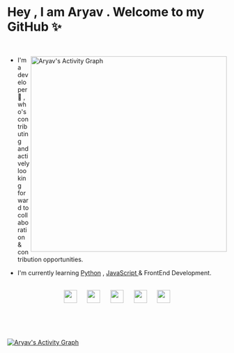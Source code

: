 
# Hey , I am Aryav . Welcome to my GitHub ✨

<br>
<p>
<img align="right" width="450px" alt="Aryav's Activity Graph" src="https://github-readme-stats.vercel.app/api?username=aryav-v&show_icons=true&count_private=true&theme=gotham" />

- I'm a developer 🚀 , who's contributing and actively looking forward to collaboration & contribution opportunities.

- I'm currently learning <a href="https://www.python.org/">Python</a> , <a href="https://www.javascript.com/"> JavaScript </a> & FrontEnd Development.
<br><br>

<p align="center"><a href="https://twitter.com/aryav_v"><img height="30px" width="30px" src="https://cdn4.iconfinder.com/data/icons/social-media-icons-the-circle-set/48/twitter_circle-1024.png" /></a> &nbsp;&nbsp;&nbsp;&nbsp; <a href="mailto:aryav.1729@gmail.com"><img height="30px" width="30px" src="https://img.icons8.com/fluency/344/secure-mail.png" /></a> &nbsp;&nbsp;&nbsp;&nbsp; <a href="https://dev.to/aryav_v"><img height="30px" width="30px" src="https://user-images.githubusercontent.com/96643678/181305403-bd04f059-6528-47ba-9d65-3db6ef13cc60.png"></a> &nbsp;&nbsp;&nbsp;&nbsp; <a href="aryav.hashnode.dev"><img height="30px" width="30px" src="https://user-images.githubusercontent.com/96643678/181304663-8b9708ae-cc66-49a1-a408-4d8257bde67c.png"></a>   &nbsp;&nbsp;&nbsp;&nbsp; <a href="https://www.linkedin.com/in/aryav-chaturvedi-69b994229/"><img src="https://user-images.githubusercontent.com/96643678/181305876-f91241b1-9799-44a5-8a8b-f19aea2ae279.png" height="30px" width="30px"></a>


</p>
</p>
<br>

<br>
<br>

 



<a href="https://github.com/ashutosh00710/github-readme-activity-graph"><img alt="Aryav's Activity Graph" src="https://denvercoder1-activity-graph.herokuapp.com/graph/?username=aryav-v&theme=react-dark&hide_border=true" /></a>



 
